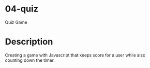 # 04-quiz
Quiz Game

# Description
Creating a game with Javascript that keeps score for a user while also counting down the timer.  